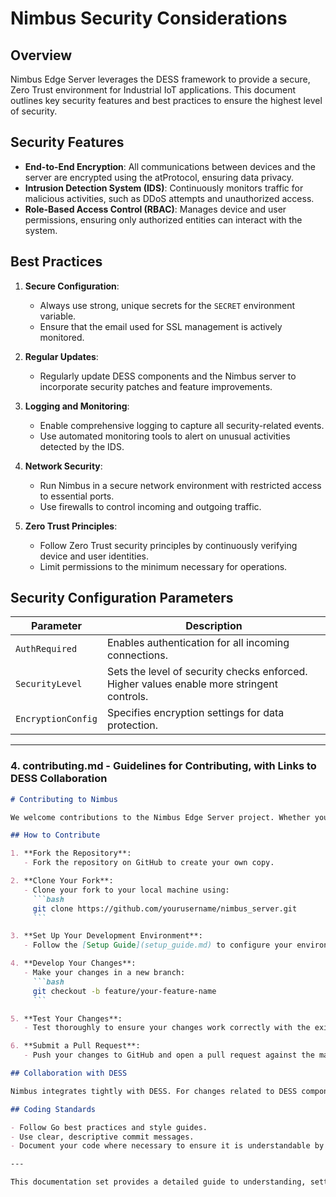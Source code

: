# Nimbus Security Considerations

## Overview

Nimbus Edge Server leverages the DESS framework to provide a secure, Zero Trust environment for Industrial IoT applications. This document outlines key security features and best practices to ensure the highest level of security.

## Security Features

- **End-to-End Encryption**: All communications between devices and the server are encrypted using the atProtocol, ensuring data privacy.
- **Intrusion Detection System (IDS)**: Continuously monitors traffic for malicious activities, such as DDoS attempts and unauthorized access.
- **Role-Based Access Control (RBAC)**: Manages device and user permissions, ensuring only authorized entities can interact with the system.

## Best Practices

1. **Secure Configuration**:
   - Always use strong, unique secrets for the `SECRET` environment variable.
   - Ensure that the email used for SSL management is actively monitored.

2. **Regular Updates**:
   - Regularly update DESS components and the Nimbus server to incorporate security patches and feature improvements.

3. **Logging and Monitoring**:
   - Enable comprehensive logging to capture all security-related events.
   - Use automated monitoring tools to alert on unusual activities detected by the IDS.

4. **Network Security**:
   - Run Nimbus in a secure network environment with restricted access to essential ports.
   - Use firewalls to control incoming and outgoing traffic.

5. **Zero Trust Principles**:
   - Follow Zero Trust security principles by continuously verifying device and user identities.
   - Limit permissions to the minimum necessary for operations.

## Security Configuration Parameters

| Parameter            | Description                               |
|----------------------|-------------------------------------------|
| `AuthRequired`       | Enables authentication for all incoming connections. |
| `SecurityLevel`      | Sets the level of security checks enforced. Higher values enable more stringent controls. |
| `EncryptionConfig`   | Specifies encryption settings for data protection. |

---

### **4. contributing.md - Guidelines for Contributing, with Links to DESS Collaboration**

```markdown
# Contributing to Nimbus

We welcome contributions to the Nimbus Edge Server project. Whether you’re fixing a bug, adding a feature, or enhancing the documentation, your efforts are appreciated!

## How to Contribute

1. **Fork the Repository**:
   - Fork the repository on GitHub to create your own copy.

2. **Clone Your Fork**:
   - Clone your fork to your local machine using:
     ```bash
     git clone https://github.com/yourusername/nimbus_server.git
     ```

3. **Set Up Your Development Environment**:
   - Follow the [Setup Guide](setup_guide.md) to configure your environment and dependencies.

4. **Develop Your Changes**:
   - Make your changes in a new branch:
     ```bash
     git checkout -b feature/your-feature-name
     ```

5. **Test Your Changes**:
   - Test thoroughly to ensure your changes work correctly with the existing codebase and DESS components.

6. **Submit a Pull Request**:
   - Push your changes to GitHub and open a pull request against the main branch. Include a clear description of your changes and reference any related issues.

## Collaboration with DESS

Nimbus integrates tightly with DESS. For changes related to DESS components, refer to the [DESS Contribution Guidelines](https://github.com/atsign-foundation/dess/blob/trunk/CONTRIBUTING.md). Collaborate closely with the DESS community to ensure your changes are compatible with the broader ecosystem.

## Coding Standards

- Follow Go best practices and style guides.
- Use clear, descriptive commit messages.
- Document your code where necessary to ensure it is understandable by other engineers.

---

This documentation set provides a detailed guide to understanding, setting up, securing, and contributing to the Nimbus Edge Server, with a strong focus on leveraging DESS components effectively. If you need further details or additional sections, feel free to ask!
